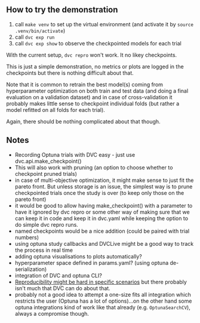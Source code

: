 ## How to try the demonstration

1. call `make venv` to set up the virtual environment (and activate it by `source .venv/bin/activate`)
2. call `dvc exp run`
3. call `dvc exp show` to observe the checkpointed models for each trial

With the current setup, `dvc repro` won't work. It no likey checkpoints.

This is just a simple demonstration, no metrics or plots are logged in the checkpoints but there is
nothing difficult about that.

Note that it is common to retrain the best model(s) coming from hyperparameter optimization on both
train and test data (and doing a final evaluation on a validation dataset) and in case of cross-validation
it probably makes little sense to checkpoint individual folds (but rather a model refitted on all folds for each trial).

Again, there should be nothing complicated about that though.

## Notes

- Recording Optuna trials with DVC easy - just use dvc.api.make_checkpoint()
- This will also work with pruning (an option to choose whether to checkpoint pruned trials)
- in case of multi-objective optimization, it might make sense to just fit the pareto front. But unless storage
is an issue, the simplest way is to prune checkpointed trials once the study is over (to keep only those on the pareto front)
- it would be good to allow having make_checkpoint() with a parameter to have it ignored by dvc repro or some other way
of making sure that we can keep it in code and keep it in dvc.yaml while keeping the option to do simple dvc repro runs.
- named checkpoints would be a nice addition (could be paired with trial numbers)
- using optuna study callbacks and DVCLive might be a good way to track the process in real time
- adding optuna visualisations to plots automatically?
- hyperparameter space defined in params.yaml? (using optuna de-serialization)
- integration of DVC and optuna CLI?
- [Reproducibility might be hard in specific scenarios](https://optuna.readthedocs.io/en/stable/faq.html#how-can-i-obtain-reproducible-optimization-results) but there probably isn't much that DVC can do about that.
- probably not a good idea to attempt a one-size fits all integration which restricts the user (Optuna has a lot of options)...on the other hand some optuna integrations kind of work like that already (e.g. `OptunaSearchCV`), always a compromise though.

